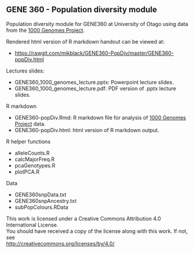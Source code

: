 ## GENE 360 - Population diversity module

Population diversity module for GENE360 at University of Otago using data from the [1000 Genomes Project](http://www.1000genomes.org/).

Rendered html version of R markdown handout can be viewed at:
 - https://rawgit.com/mikblack/GENE360-PopDiv/master/GENE360-popDiv.html

Lectures slides:
 - GENE360_1000_genomes_lecture.pptx: Powerpoint lecture slides.
 - GENE360_1000_genomes_lecture.pdf: PDF version of .pptx lecture slides.

R markdown
 - GENE360-popDiv.Rmd: R markdown file for analysis of [1000 Genomes Project](http://www.1000genomes.org/) data.
 - GENE360-popDiv.html: html version of R markdown output.

R helper functions
 - alleleCounts.R
 - calcMajorFreq.R
 - pcaGenotypes.R
 - plotPCA.R

Data
 - GENE360snpData.txt
 - GENE360snpAncestry.txt
 - subPopColours.RData

This work is licensed under a Creative Commons Attribution 4.0 International License.<BR>
You should have received a copy of the license along with this work. If not, see <BR>
http://creativecommons.org/licenses/by/4.0/


